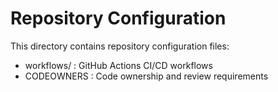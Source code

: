 # Repository Configuration
This directory contains repository configuration files:
- workflows/ : GitHub Actions CI/CD workflows
- CODEOWNERS : Code ownership and review requirements